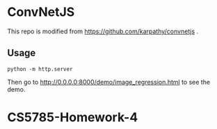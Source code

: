 
# ConvNetJS

This repo is modified from https://github.com/karpathy/convnetjs .

## Usage
```
python -m http.server
```

Then go to http://0.0.0.0:8000/demo/image_regression.html to see the demo.
# CS5785-Homework-4
